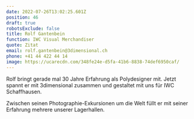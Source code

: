 ```yaml
---
date: 2022-07-26T13:02:25.601Z
position: 46
draft: true
robotsExclude: false
title: Rolf Gantenbein
function: IWC Visual Merchandiser
quote: Zitat
email: rolf.gantenbein@3dimensional.ch
phone: +41 44 422 44 14
image: https://ucarecdn.com/348fe24e-d5fa-41b6-8838-74def6950caf/
---
```

Rolf bringt gerade mal 30 Jahre Erfahrung als Polydesigner mit. Jetzt spannt er mit 3dimensional zusammen und gestaltet mit uns für IWC Schaffhausen.

Zwischen seinen Photographie-Exkursionen um die Welt füllt er mit seiner Erfahrung mehrere unserer Lagerhallen.